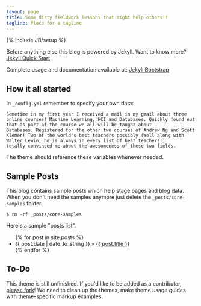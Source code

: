 ```yaml
---
layout: page
title: Some dirty fieldwork lessons that might help others!!
tagline: Place for a tagline
---
```

{% include JB/setup %}

Before anything else this blog is powered by Jekyll. Want to know more?  [Jekyll Quick Start](http://jekyllbootstrap.com/usage/jekyll-quick-start.html)

Complete usage and documentation available at: [Jekyll Bootstrap](http://jekyllbootstrap.com)

## How it all started

In `_config.yml` remember to specify your own data:
    
    Sometime in my first year I received a mail in my gmail about three online courses! Machine Learning, HCI and Databases. Quickly found out that as part of the course we all will be taught about
    Databases. Registered for the other two courses of Andrew Ng and Scott Klemer! Two of the world's best teachers possibly (Well along with Walter Lewin, he is always in every list of best teachers!)
    totally convinced me about the awesomeness of these two fields.


The theme should reference these variables whenever needed.
    
## Sample Posts

This blog contains sample posts which help stage pages and blog data.
When you don't need the samples anymore just delete the `_posts/core-samples` folder.

    $ rm -rf _posts/core-samples

Here's a sample "posts list".

<ul class="posts">
  {% for post in site.posts %}
    <li><span>{{ post.date | date_to_string }}</span> &raquo; <a href="{{ BASE_PATH }}{{ post.url }}">{{ post.title }}</a></li>
  {% endfor %}
</ul>

## To-Do

This theme is still unfinished. If you'd like to be added as a contributor, [please fork](http://github.com/plusjade/jekyll-bootstrap)!
We need to clean up the themes, make theme usage guides with theme-specific markup examples.


